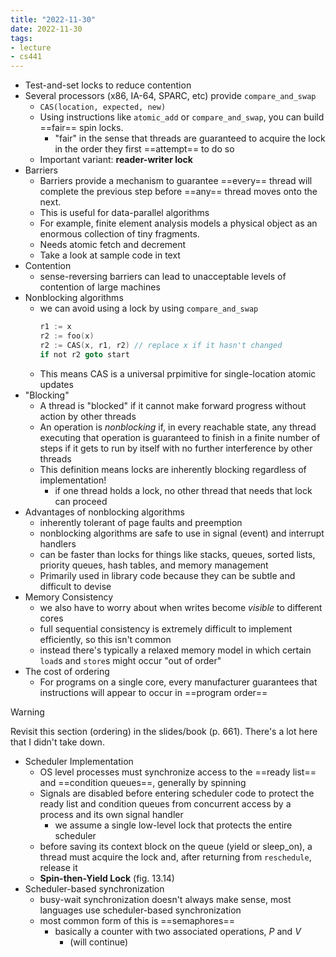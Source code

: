 ```yaml
---
title: "2022-11-30"
date: 2022-11-30
tags:
- lecture
- cs441
---
```


* Test-and-set locks to reduce contention
* Several processors (x86, IA-64, SPARC, etc) provide `compare_and_swap`
	* `CAS(location, expected, new)`
	* Using instructions like `atomic_add` or `compare_and_swap`, you can build ==fair== spin locks.
		* "fair" in the sense that threads are guaranteed to acquire the lock in the order they first ==attempt== to do so
	* Important variant: **reader-writer lock**
* Barriers
	* Barriers provide a mechanism to guarantee ==every== thread will complete the previous step before ==any== thread moves onto the next.
	* This is useful for data-parallel algorithms
	* For example, finite element analysis models a physical object as an enormous collection of tiny fragments.
	* Needs atomic fetch and decrement
	* Take a look at sample code in text
* Contention
	* sense-reversing barriers can lead to unacceptable levels of contention of large machines
* Nonblocking algorithms
	* we can avoid using a lock by using `compare_and_swap`
	  ```go
	  r1 := x
	  r2 := foo(x)
	  r2 := CAS(x, r1, r2) // replace x if it hasn't changed
	  if not r2 goto start
	  ```
	* This means CAS is a universal prpimitive for single-location atomic updates
* "Blocking"
	* A thread is "blocked" if it cannot make forward progress without action by other threads
	* An operation is *nonblocking* if, in every reachable state, any thread executing that operation is guaranteed to finish in a finite number of steps if it gets to run by itself with no further interference by other threads
	* This definition means locks are inherently blocking regardless of implementation!
		* if one thread holds a lock, no other thread that needs that lock can proceed
* Advantages of nonblocking algorithms
	* inherently tolerant of page faults and preemption
	* nonblocking algorithms are safe to use in signal (event) and interrupt handlers
	* can be faster than locks for things like stacks, queues, sorted lists, priority queues, hash tables, and memory management
	* Primarily used in library code because they can be subtle and difficult to devise
* Memory Consistency
	* we also have to worry about when writes become *visible* to different cores
	* full sequential consistency is extremely difficult to implement efficiently, so this isn't common
	* instead there's typically a relaxed memory model in which certain `load`s and `store`s might occur "out of order"
* The cost of ordering
	* For programs on a single core, every manufacturer guarantees that instructions will appear to occur in ==program order==

> [!WARNING]
> 
> Revisit this section (ordering) in the slides/book (p. 661). There's a lot here that I didn't take down.
* Scheduler Implementation
	* OS level processes must synchronize access to the ==ready list== and ==condition queues==, generally by spinning
	* Signals are disabled before entering scheduler code to protect the ready list and condition queues from concurrent access by a process and its own signal handler
		* we assume a single low-level lock that protects the entire scheduler
	* before saving its context block on the queue (yield or sleep_on), a thread must acquire the lock and, after returning from `reschedule`, release it
	* **Spin-then-Yield Lock** (fig. 13.14)
* Scheduler-based synchronization
	* busy-wait synchronization doesn't always make sense, most languages use scheduler-based synchronization
	* most common form of this is ==semaphores==
		* basically a counter with two associated operations, $P$ and $V$
			* (will continue)